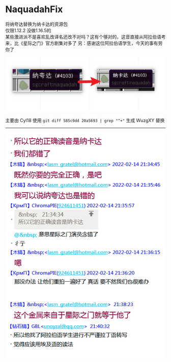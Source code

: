 # NaquadahFix
将纳夸达替换为纳卡达的资源包  
仅限1.12.2 没做1.16.5的  
某些激进派不是喜欢乱改译名还改不对吗？这有个够对的，这音直接从阿拉伯语考来，比《星际之门》官方剧集对多了
另：感谢这位阿拉伯语学生，今天的事有劳你了

![](docs/2.png)

主要由 Cyl18 使用 `git diff 585c9dd 20a5693 | grep "^+"` 生成
WuzgXY 替换

---
![](docs/1.png)

